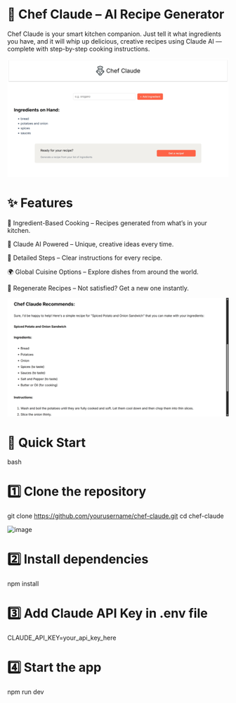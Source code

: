 # 🍳 Chef Claude – AI Recipe Generator
Chef Claude is your smart kitchen companion.
Just tell it what ingredients you have, and it will whip up delicious, creative recipes using Claude AI — complete with step-by-step cooking instructions.

![alt text](image.png)

# ✨ Features
🥗 Ingredient-Based Cooking – Recipes generated from what’s in your kitchen.

🤖 Claude AI Powered – Unique, creative ideas every time.

🍝 Detailed Steps – Clear instructions for every recipe.

🌍 Global Cuisine Options – Explore dishes from around the world.

🔄 Regenerate Recipes – Not satisfied? Get a new one instantly.

![alt text](image-1.png)

# 🚀 Quick Start
bash
# 1️⃣ Clone the repository
git clone https://github.com/yourusername/chef-claude.git
cd chef-claude

<img width="2240" height="1198" alt="image" src="https://github.com/user-attachments/assets/70cdfb6e-c099-4992-a6ac-9bb81c176773" />

# 2️⃣ Install dependencies
npm install

# 3️⃣ Add Claude API Key in .env file
CLAUDE_API_KEY=your_api_key_here

# 4️⃣ Start the app
npm run dev
